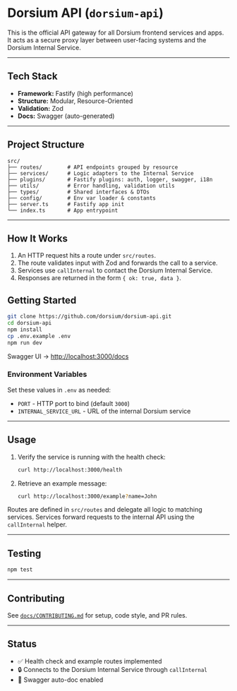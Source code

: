 # Dorsium API (`dorsium-api`)

This is the official API gateway for all Dorsium frontend services and apps.  
It acts as a secure proxy layer between user-facing systems and the Dorsium Internal Service.

---

## Tech Stack

- **Framework:** Fastify (high performance)
- **Structure:** Modular, Resource-Oriented
- **Validation:** Zod
- **Docs:** Swagger (auto-generated)

---

## Project Structure

```
src/
├── routes/        # API endpoints grouped by resource
├── services/      # Logic adapters to the Internal Service
├── plugins/       # Fastify plugins: auth, logger, swagger, i18n
├── utils/         # Error handling, validation utils
├── types/         # Shared interfaces & DTOs
├── config/        # Env var loader & constants
├── server.ts      # Fastify app init
└── index.ts       # App entrypoint
```

---

## How It Works

1. An HTTP request hits a route under `src/routes`.
2. The route validates input with Zod and forwards the call to a service.
3. Services use `callInternal` to contact the Dorsium Internal Service.
4. Responses are returned in the form `{ ok: true, data }`.

## Getting Started

```bash
git clone https://github.com/dorsium/dorsium-api.git
cd dorsium-api
npm install
cp .env.example .env
npm run dev
```

Swagger UI → [http://localhost:3000/docs](http://localhost:3000/docs)

### Environment Variables

Set these values in `.env` as needed:

- `PORT` - HTTP port to bind (default `3000`)
- `INTERNAL_SERVICE_URL` - URL of the internal Dorsium service

---

## Usage

1. Verify the service is running with the health check:
   ```bash
   curl http://localhost:3000/health
   ```
2. Retrieve an example message:
   ```bash
   curl http://localhost:3000/example?name=John
   ```

Routes are defined in `src/routes` and delegate all logic to matching services.
Services forward requests to the internal API using the `callInternal` helper.

---

## Testing

```bash
npm test
```

---

## Contributing

See [`docs/CONTRIBUTING.md`](./docs/CONTRIBUTING.md) for setup, code style, and PR rules.

---

## Status

- ✅ Health check and example routes implemented
- 🔒 Connects to the Dorsium Internal Service through `callInternal`
- 📘 Swagger auto-doc enabled
